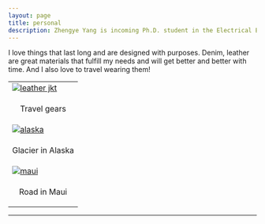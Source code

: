 ```yaml
---
layout: page
title: personal
description: Zhengye Yang is incoming Ph.D. student in the Electrical Engineering at Rensselaer Polytechnic Institute; research in computer vision
---
```

I love things that last long and are designed with purposes. Denim, leather are great materials that fulfill my needs and will get better and better with time. And I also love to travel wearing them! 




<table class="wide">
<tr>
  <td >
    <a href="./publpics/leather_jkt.png">
            <img src="./publpics/leather_jkt.png"
                  title="leather jkt" alt="leather jkt"/></a>
  </td>
  
</tr>
<tr>
  <td >
    <p style='text-align: center;'>
        Travel gears    
    </p>
  </td>
  
</tr>
<tr>
  <td >
    <a href="../publpics/alaska.png">
            <img src="../publpics/alaska.png"
                  title="alaska " alt="alaska"/></a>
  </td>

</tr>
<tr>
  <td >
    <p style='text-align: center;'>
        Glacier in Alaska    
    </p>
  </td>
  
</tr>
<tr>
  <td >
    <a href="../publpics/bg_personal.png">
            <img src="../publpics/bg_personal.png"
                  title="maui " alt="maui"/></a>
  </td>
  
</tr>
<tr>
  <td >
    <p style='text-align: center;'>
        Road in Maui    
    </p>
  </td>
  
</tr>
</table>





---

<style>

body {
  background-image: url('../publpics/bg_personal.png');
  background-repeat: no-repeat;
  background-attachment: fixed;  
  background-size: cover;
}
</style>